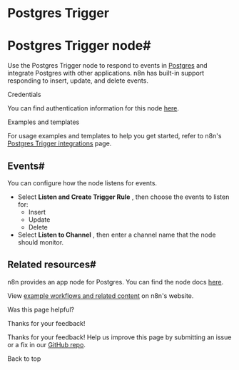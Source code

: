 # Postgres Trigger

[ ](https://github.com/n8n-io/n8n-docs/edit/main/docs/integrations/builtin/trigger-nodes/n8n-nodes-base.postgrestrigger.md "Edit this page")

# Postgres Trigger node#

Use the Postgres Trigger node to respond to events in [Postgres](https://www.postgresql.org/) and integrate Postgres with other applications. n8n has built-in support responding to insert, update, and delete events.

Credentials

You can find authentication information for this node [here](../../credentials/postgres/).

Examples and templates

For usage examples and templates to help you get started, refer to n8n's [Postgres Trigger integrations](https://n8n.io/integrations/postgres-trigger/) page.

## Events#

You can configure how the node listens for events.

  * Select **Listen and Create Trigger Rule** , then choose the events to listen for:
    * Insert
    * Update
    * Delete
  * Select **Listen to Channel** , then enter a channel name that the node should monitor.



## Related resources#

n8n provides an app node for Postgres. You can find the node docs [here](../../app-nodes/n8n-nodes-base.postgres/).

View [example workflows and related content](https://n8n.io/integrations/postgres-trigger/) on n8n's website.

Was this page helpful? 

Thanks for your feedback! 

Thanks for your feedback! Help us improve this page by submitting an issue or a fix in our [GitHub repo](https://github.com/n8n-io/n8n-docs). 

Back to top 
